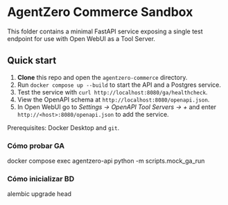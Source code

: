 # AgentZero Commerce Sandbox

This folder contains a minimal FastAPI service exposing a single test endpoint for use with Open WebUI as a Tool Server.

## Quick start
1. **Clone** this repo and open the `agentzero-commerce` directory.
2. Run `docker compose up --build` to start the API and a Postgres service.
3. Test the service with `curl http://localhost:8080/ga/healthcheck`.
4. View the OpenAPI schema at `http://localhost:8080/openapi.json`.
5. In Open WebUI go to *Settings → OpenAPI Tool Servers → +* and enter `http://<host>:8080/openapi.json` to add the service.

Prerequisites: Docker Desktop and `git`.

### Cómo probar GA
docker compose exec agentzero-api python -m scripts.mock_ga_run

### Cómo inicializar BD
alembic upgrade head
